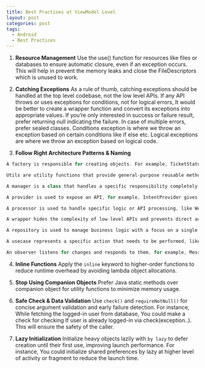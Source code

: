 ```yaml
---
title: Best Practises at ViewModel Level
layout: post
categories: post
tags:
  - Android
  - Best Practices
---
```


1. **Resource Management**
Use the use() function for resources like files or databases to ensure automatic closure, even if an exception occurs. This will help in prevent the memory leaks and close the FileDescriptors which is unused to work.


2. **Catching Exceptions**
As a rule of thumb, catching exceptions should be handled at the top level codebase, not the low level APIs. If any API throws or uses exceptions for conditions, not for logical errors, It would be better to create a wrapper function and convert its exceptions into appropriate values. If you’re only interested in success or failure result, prefer returning null indicating the failure. In case of multiple errors, prefer sealed classes. Conditions exception is where we throw an exception based on certain conditions like if else etc. Logical exceptions are where we throw an exception based on logical code.


3. **Follow Right Architecture Patterns & Naming**
```groovy
A factory is responsible for creating objects. For example, TicketStatusFactory creates different ticket status instances. 

Utils are utility functions that provide general-purpose reusable methods, like FileUtils for handling file-related operations. 

A manager is a class that handles a specific responsibility completely, such as WebsocketManager which manages everything related to websockets. 

A provider is used to expose an API, for example, IntentProvider gives access to certain intents. 

A processor is used to handle specific logic or API processing, like WebsocketMessageProcessor which processes incoming websocket messages. 

A wrapper hides the complexity of low-level APIs and prevents direct access, such as WebsocketConnectionWrapper which wraps the connection logic. 

A repository is used to manage business logic with a focus on a single responsibility. 

A usecase represents a specific action that needs to be performed, like SendMessageUsecase which triggers the action of sending a message. 

An observer listens for changes and responds to them, for example, MessagesPagingObserver reacts to updates in message paging.
```


4. **Inline Functions**
Apply the `inline` keyword to higher-order functions to reduce runtime overhead by avoiding lambda object allocations.


5. **Stop Using Companion Objects**
Prefer Java static methods over companion object for utility functions to minimize memory usage.


6. **Safe Check & Data Validation**
Use `check()` and `requireNotNull()` for concise argument validation and early failure detection. For instance, While fetching the logged-in user from database, You could make a check for checking If user is already logged-in via check(exception..). This will ensure the safety of the caller.


7. **Lazy Initialization**
Initialize heavy objects lazily with `by lazy` to defer creation until their first use, improving launch performance. For instance, You could initialize shared preferences by lazy at higher level of activity or fragment to reduce the launch time.



